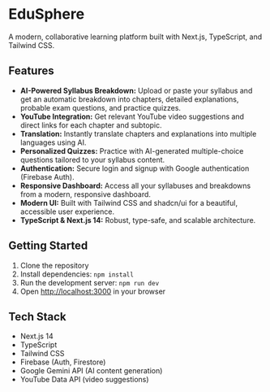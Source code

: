 # EduSphere

A modern, collaborative learning platform built with Next.js, TypeScript, and Tailwind CSS.

## Features

- **AI-Powered Syllabus Breakdown:** Upload or paste your syllabus and get an automatic breakdown into chapters, detailed explanations, probable exam questions, and practice quizzes.
- **YouTube Integration:** Get relevant YouTube video suggestions and direct links for each chapter and subtopic.
- **Translation:** Instantly translate chapters and explanations into multiple languages using AI.
- **Personalized Quizzes:** Practice with AI-generated multiple-choice questions tailored to your syllabus content.
- **Authentication:** Secure login and signup with Google authentication (Firebase Auth).
- **Responsive Dashboard:** Access all your syllabuses and breakdowns from a modern, responsive dashboard.
- **Modern UI:** Built with Tailwind CSS and shadcn/ui for a beautiful, accessible user experience.
- **TypeScript & Next.js 14:** Robust, type-safe, and scalable architecture.

## Getting Started

1. Clone the repository
2. Install dependencies: `npm install`
3. Run the development server: `npm run dev`
4. Open [http://localhost:3000](http://localhost:3000) in your browser

## Tech Stack

- Next.js 14
- TypeScript
- Tailwind CSS
- Firebase (Auth, Firestore)
- Google Gemini API (AI content generation)
- YouTube Data API (video suggestions)